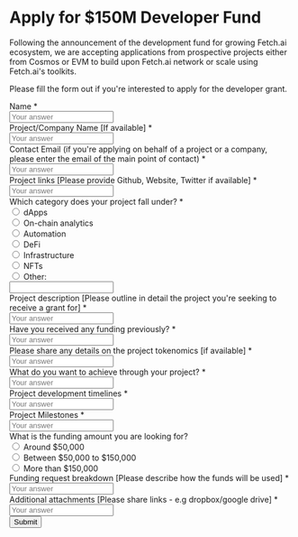 <h1>Apply for $150M Developer Fund</h1>
<div class="form-wrapper">
  <form onsubmit="onSubmitHandler(event)">
    <p>Following the announcement of the development fund for growing Fetch.ai ecosystem, we are accepting applications from prospective projects either from Cosmos or EVM to build upon Fetch.ai network or scale using Fetch.ai's toolkits.</p>
    <p>Please fill the form out if you're interested to apply for the developer grant. </p>
    <div class="group">
      <div class="form-label">
        <label>Name</label>
        <span class="required-mark">*</span>
      </div>
      <input type="text" id="name" name="name" placeholder="Your answer" required="required"/>
      <span class="bar"></span>
    </div>
    <div class="group">
      <div class="form-label">
        <label>Project/Company Name [If available]</label>
        <span class="required-mark">*</span>
      </div>
      <input type="text" id="projectName" name="projectName" placeholder="Your answer" required="required"/>
      <span class="bar"></span>
    </div>
    <div class="group">
      <div class="form-label">
        <label>Contact Email (if you're applying on behalf of a project or a company, please enter the email of the main point of contact)</label>
        <span class="required-mark">*</span>
      </div>
      <input type="email" id="contactEmail" name="contactEmail" placeholder="Your answer" required="required"/>
      <span class="bar"></span>
    </div>
    <div class="group">
      <div class="form-label">
        <label>Project links [Please provide Github, Website, Twitter if available]</label>
        <span class="required-mark">*</span>
      </div>
      <input type="text" id="projectLinks" name="projectLinks" placeholder="Your answer" required="required"/>
      <span class="bar"></span>
    </div>
    <div class="group">
      <div class="form-label">
        <label>Which category does your project fall under?</label>
        <span class="required-mark">*</span>
      </div>
      <div class="radio-group">
        <label>
          <div class="radio">
            <input type="radio" name="category" value="dApps">
            <label>dApps</label>
          </div>
        </label>
        <label>
          <div class="radio">
            <input type="radio" name="category" value="On-chain analytics">
            <label>On-chain analytics</label>
          </div>
        </label>
        <label>
          <div class="radio">
            <input type="radio" name="category" value="Automation">
            <label>Automation</label>
          </div>
        </label>
        <label>
          <div class="radio">
            <input type="radio" name="category" value="DeFi">
            <label>DeFi</label>
          </div>
        </label>
        <label>
          <div class="radio">
            <input type="radio" name="category" value="Infrastructure">
            <label>Infrastructure</label>
          </div>
        </label>
        <label>
          <div class="radio">
            <input type="radio" name="category" value="NFTs">
            <label>NFTs</label>
          </div>
        </label>
        <label>
          <div class="radio">
            <input type="radio" id="otherRadioButton" name="category" value="Other">
            <label>Other:</label>
          </div>
          <div class="extra">
            <input type="text" id="otherCategoryFieldValue" value="" onkeypress="selectCategoryOtherRadioButton()" />
            <span class="bar"></span>
          </div>
        </label>
      </div>
    </div>
    <div class="group">
      <div class="form-label">
        <label>Project description [Please outline in detail the project you're seeking to receive a grant for]</label>
        <span class="required-mark">*</span>
      </div>
      <input type="text" id="projectDescription" name="projectDescription" placeholder="Your answer" required="required"/>
      <span class="bar"></span>
    </div>
    <div class="group">
      <div class="form-label">
        <label>Have you received any funding previously?</label>
        <span class="required-mark">*</span>
      </div>
      <input type="text" id="receivedFund" name="receivedFund" placeholder="Your answer" required="required"/>
      <span class="bar"></span>
    </div>
    <div class="group">
      <div class="form-label">
        <label>Please share any details on the project tokenomics [if available]</label>
        <span class="required-mark">*</span>
      </div>
      <input type="text" id="projectTokenomics" name="projectTokenomics" placeholder="Your answer" required="required"/>
      <span class="bar"></span>
    </div>
    <div class="group">
      <div class="form-label">
        <label>What do you want to achieve through your project?</label>
        <span class="required-mark">*</span>
      </div>
      <input type="text" id="achievementGoal" name="achievementGoal" placeholder="Your answer" required="required"/>
      <span class="bar"></span>
    </div>
    <div class="group">
      <div class="form-label">
        <label>Project development timelines</label>
        <span class="required-mark">*</span>
      </div>
      <input type="text" id="projectTimelines" name="projectTimelines" placeholder="Your answer" required="required"/>
      <span class="bar"></span>
    </div>
    <div class="group">
      <div class="form-label">
        <label>Project Milestones</label>
        <span class="required-mark">*</span>
      </div>
      <input type="text" id="projectMilestones" name="projectMilestones" placeholder="Your answer" required="required"/>
      <span class="bar"></span>
    </div>
    <div class="group">
      <div class="form-label">
        <label>What is the funding amount you are looking for?</label>
      </div>
      <div class="radio-group">
        <label>
          <div class="radio">
            <input type="radio" name="projectFunding" value="50000">
            <label>Around $50,000</label>
          </div>
        </label>
        <label>
          <div class="radio">
            <input type="radio" name="projectFunding" value="50000-150000">
            <label>Between $50,000 to $150,000</label>
          </div>
        </label>
        <label>
          <div class="radio">
            <input type="radio" name="projectFunding" value="+150000">
            <label>More than $150,000</label>
          </div>
        </label>
      </div>
    </div>
    <div class="group">
      <div class="form-label">
        <label>Funding request breakdown [Please describe how the funds will be used]</label>
        <span class="required-mark">*</span>
      </div>
      <input type="text" id="fundingBreakdown" name="fundingBreakdown" placeholder="Your answer" required="required"/>
      <span class="bar"></span>
    </div>
    <div class="group">
      <div class="form-label">
        <label>Additional attachments [Please share links - e.g dropbox/google drive]</label>
        <span class="required-mark">*</span>
      </div>
      <input type="text" id="additionalAttachments" name="additionalAttachments" placeholder="Your answer" required="required"/>
      <span class="bar"></span>
    </div>
    <div class="group">
      <button type="submit" class="btn btn-submit">Submit</button>
    </div>
  </form>
</div>

<script type="text/javascript">
  const nameInput = document.getElementById("name");
  const projectNameInput = document.getElementById("projectName");
  const contactEmailInput = document.getElementById("contactEmail");
  const projectLinksInput = document.getElementById("projectLinks");
  const projectDescriptionInput = document.getElementById("projectDescription");
  const receivedFundInput = document.getElementById("receivedFund");
  const projectTokenomicsInput = document.getElementById("projectTokenomics");
  const achievementGoalInput = document.getElementById("achievementGoal");
  const projectTimelinesInput = document.getElementById("projectTimelines");
  const projectMilestonesInput = document.getElementById("projectMilestones");
  const fundingBreakdownInput = document.getElementById("fundingBreakdown");
  const additionalAttachmentsInput = document.getElementById("additionalAttachments");

const onSubmitHandler = (event) => {
  event.preventDefault();

  const formData = new FormData(event.target);
  const formProps = Object.fromEntries(formData);

  let categoryValue = ""


  if(formProps.category === "Other"){
    categoryValue = document.getElementById("otherCategoryFieldValue").value;
  } else {
    categoryValue = formProps.category
  }

  console.log({...formProps, category: categoryValue})

fetch('http://localhost:7105/api/docs', {
  method: 'POST',
  headers: {
    'Content-Type': 'application/json',
  },
  body: JSON.stringify({...formProps, category: categoryValue}),
})
.then((response) => response.json())
.then((data) => {
  alert(data.message)
  resetInputValues()
})
.catch((error) => {
  alert(JSON.stringify(error))
  console.error('Error:', error);
});

}

function resetInputValues () {
  nameInput.value = ""
  projectNameInput.value = ""
  contactEmailInput.value = ""
  projectLinksInput.value = ""
  projectDescriptionInput.value = ""
  receivedFundInput.value = ""
  projectTokenomicsInput.value = ""
  achievementGoalInput.value = ""
  projectTimelinesInput.value = ""
  projectMilestonesInput.value = ""
  fundingBreakdownInput.value = ""
  additionalAttachmentsInput.value = ""
  document.querySelector('input[name="projectFunding"]:checked').checked = false;
  document.querySelector('input[name="category"]:checked').checked = false;
  document.getElementById("otherCategoryFieldValue").value = ""
}

function selectCategoryOtherRadioButton() {
 document.getElementById("otherRadioButton").checked = true;
}
</script>
